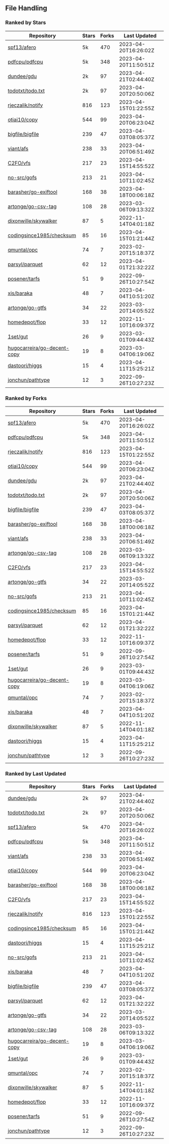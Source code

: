 ## File Handling

### Ranked by Stars

| Repository | Stars | Forks | Last Updated |
|------------|-------|-------|--------------|
| [spf13/afero](https://github.com/spf13/afero) | 5k | 470 | 2023-04-20T16:26:02Z |
| [pdfcpu/pdfcpu](https://github.com/pdfcpu/pdfcpu) | 5k | 348 | 2023-04-20T11:50:51Z |
| [dundee/gdu](https://github.com/dundee/gdu) | 2k | 97 | 2023-04-21T02:44:40Z |
| [todotxt/todo.txt](https://github.com/todotxt/todo.txt) | 2k | 97 | 2023-04-20T20:50:06Z |
| [rjeczalik/notify](https://github.com/rjeczalik/notify) | 816 | 123 | 2023-04-15T01:22:55Z |
| [otiai10/copy](https://github.com/otiai10/copy) | 544 | 99 | 2023-04-20T06:23:04Z |
| [bigfile/bigfile](https://github.com/bigfile/bigfile) | 239 | 47 | 2023-04-03T08:05:37Z |
| [viant/afs](https://github.com/viant/afs) | 238 | 33 | 2023-04-20T06:51:49Z |
| [C2FO/vfs](https://github.com/C2FO/vfs) | 217 | 23 | 2023-04-15T14:55:52Z |
| [no-src/gofs](https://github.com/no-src/gofs) | 213 | 21 | 2023-04-10T11:02:45Z |
| [barasher/go-exiftool](https://github.com/barasher/go-exiftool) | 168 | 38 | 2023-04-18T00:06:18Z |
| [artonge/go-csv-tag](https://github.com/artonge/go-csv-tag) | 108 | 28 | 2023-03-06T09:13:32Z |
| [dixonwille/skywalker](https://github.com/dixonwille/skywalker) | 87 | 5 | 2022-11-14T04:01:18Z |
| [codingsince1985/checksum](https://github.com/codingsince1985/checksum) | 85 | 16 | 2023-04-15T01:21:44Z |
| [qmuntal/opc](https://github.com/qmuntal/opc) | 74 | 7 | 2023-02-20T15:18:37Z |
| [parsyl/parquet](https://github.com/parsyl/parquet) | 62 | 12 | 2023-04-01T21:32:22Z |
| [posener/tarfs](https://github.com/posener/tarfs) | 51 | 9 | 2022-09-26T10:27:54Z |
| [xis/baraka](https://github.com/xis/baraka) | 48 | 7 | 2023-04-04T10:51:20Z |
| [artonge/go-gtfs](https://github.com/artonge/go-gtfs) | 34 | 22 | 2023-03-20T14:05:52Z |
| [homedepot/flop](https://github.com/homedepot/flop) | 33 | 12 | 2022-11-10T16:09:37Z |
| [1set/gut](https://github.com/1set/gut) | 26 | 9 | 2023-03-01T09:44:43Z |
| [hugocarreira/go-decent-copy](https://github.com/hugocarreira/go-decent-copy) | 19 | 8 | 2023-03-04T06:19:06Z |
| [dastoori/higgs](https://github.com/dastoori/higgs) | 15 | 4 | 2023-04-11T15:25:21Z |
| [jonchun/pathtype](https://github.com/jonchun/pathtype) | 12 | 3 | 2022-09-26T10:27:23Z |

### Ranked by Forks

| Repository | Stars | Forks | Last Updated |
|------------|-------|-------|--------------|
| [spf13/afero](https://github.com/spf13/afero) | 5k | 470 | 2023-04-20T16:26:02Z |
| [pdfcpu/pdfcpu](https://github.com/pdfcpu/pdfcpu) | 5k | 348 | 2023-04-20T11:50:51Z |
| [rjeczalik/notify](https://github.com/rjeczalik/notify) | 816 | 123 | 2023-04-15T01:22:55Z |
| [otiai10/copy](https://github.com/otiai10/copy) | 544 | 99 | 2023-04-20T06:23:04Z |
| [dundee/gdu](https://github.com/dundee/gdu) | 2k | 97 | 2023-04-21T02:44:40Z |
| [todotxt/todo.txt](https://github.com/todotxt/todo.txt) | 2k | 97 | 2023-04-20T20:50:06Z |
| [bigfile/bigfile](https://github.com/bigfile/bigfile) | 239 | 47 | 2023-04-03T08:05:37Z |
| [barasher/go-exiftool](https://github.com/barasher/go-exiftool) | 168 | 38 | 2023-04-18T00:06:18Z |
| [viant/afs](https://github.com/viant/afs) | 238 | 33 | 2023-04-20T06:51:49Z |
| [artonge/go-csv-tag](https://github.com/artonge/go-csv-tag) | 108 | 28 | 2023-03-06T09:13:32Z |
| [C2FO/vfs](https://github.com/C2FO/vfs) | 217 | 23 | 2023-04-15T14:55:52Z |
| [artonge/go-gtfs](https://github.com/artonge/go-gtfs) | 34 | 22 | 2023-03-20T14:05:52Z |
| [no-src/gofs](https://github.com/no-src/gofs) | 213 | 21 | 2023-04-10T11:02:45Z |
| [codingsince1985/checksum](https://github.com/codingsince1985/checksum) | 85 | 16 | 2023-04-15T01:21:44Z |
| [parsyl/parquet](https://github.com/parsyl/parquet) | 62 | 12 | 2023-04-01T21:32:22Z |
| [homedepot/flop](https://github.com/homedepot/flop) | 33 | 12 | 2022-11-10T16:09:37Z |
| [posener/tarfs](https://github.com/posener/tarfs) | 51 | 9 | 2022-09-26T10:27:54Z |
| [1set/gut](https://github.com/1set/gut) | 26 | 9 | 2023-03-01T09:44:43Z |
| [hugocarreira/go-decent-copy](https://github.com/hugocarreira/go-decent-copy) | 19 | 8 | 2023-03-04T06:19:06Z |
| [qmuntal/opc](https://github.com/qmuntal/opc) | 74 | 7 | 2023-02-20T15:18:37Z |
| [xis/baraka](https://github.com/xis/baraka) | 48 | 7 | 2023-04-04T10:51:20Z |
| [dixonwille/skywalker](https://github.com/dixonwille/skywalker) | 87 | 5 | 2022-11-14T04:01:18Z |
| [dastoori/higgs](https://github.com/dastoori/higgs) | 15 | 4 | 2023-04-11T15:25:21Z |
| [jonchun/pathtype](https://github.com/jonchun/pathtype) | 12 | 3 | 2022-09-26T10:27:23Z |

### Ranked by Last Updated

| Repository | Stars | Forks | Last Updated |
|------------|-------|-------|--------------|
| [dundee/gdu](https://github.com/dundee/gdu) | 2k | 97 | 2023-04-21T02:44:40Z |
| [todotxt/todo.txt](https://github.com/todotxt/todo.txt) | 2k | 97 | 2023-04-20T20:50:06Z |
| [spf13/afero](https://github.com/spf13/afero) | 5k | 470 | 2023-04-20T16:26:02Z |
| [pdfcpu/pdfcpu](https://github.com/pdfcpu/pdfcpu) | 5k | 348 | 2023-04-20T11:50:51Z |
| [viant/afs](https://github.com/viant/afs) | 238 | 33 | 2023-04-20T06:51:49Z |
| [otiai10/copy](https://github.com/otiai10/copy) | 544 | 99 | 2023-04-20T06:23:04Z |
| [barasher/go-exiftool](https://github.com/barasher/go-exiftool) | 168 | 38 | 2023-04-18T00:06:18Z |
| [C2FO/vfs](https://github.com/C2FO/vfs) | 217 | 23 | 2023-04-15T14:55:52Z |
| [rjeczalik/notify](https://github.com/rjeczalik/notify) | 816 | 123 | 2023-04-15T01:22:55Z |
| [codingsince1985/checksum](https://github.com/codingsince1985/checksum) | 85 | 16 | 2023-04-15T01:21:44Z |
| [dastoori/higgs](https://github.com/dastoori/higgs) | 15 | 4 | 2023-04-11T15:25:21Z |
| [no-src/gofs](https://github.com/no-src/gofs) | 213 | 21 | 2023-04-10T11:02:45Z |
| [xis/baraka](https://github.com/xis/baraka) | 48 | 7 | 2023-04-04T10:51:20Z |
| [bigfile/bigfile](https://github.com/bigfile/bigfile) | 239 | 47 | 2023-04-03T08:05:37Z |
| [parsyl/parquet](https://github.com/parsyl/parquet) | 62 | 12 | 2023-04-01T21:32:22Z |
| [artonge/go-gtfs](https://github.com/artonge/go-gtfs) | 34 | 22 | 2023-03-20T14:05:52Z |
| [artonge/go-csv-tag](https://github.com/artonge/go-csv-tag) | 108 | 28 | 2023-03-06T09:13:32Z |
| [hugocarreira/go-decent-copy](https://github.com/hugocarreira/go-decent-copy) | 19 | 8 | 2023-03-04T06:19:06Z |
| [1set/gut](https://github.com/1set/gut) | 26 | 9 | 2023-03-01T09:44:43Z |
| [qmuntal/opc](https://github.com/qmuntal/opc) | 74 | 7 | 2023-02-20T15:18:37Z |
| [dixonwille/skywalker](https://github.com/dixonwille/skywalker) | 87 | 5 | 2022-11-14T04:01:18Z |
| [homedepot/flop](https://github.com/homedepot/flop) | 33 | 12 | 2022-11-10T16:09:37Z |
| [posener/tarfs](https://github.com/posener/tarfs) | 51 | 9 | 2022-09-26T10:27:54Z |
| [jonchun/pathtype](https://github.com/jonchun/pathtype) | 12 | 3 | 2022-09-26T10:27:23Z |

